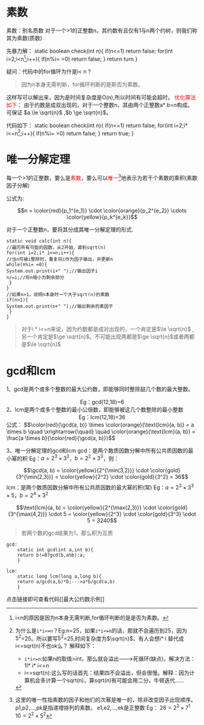 # 素数
素数：别名质数
对于一个>1的正整数n，其约数有且仅有1与n两个约树，则我们称其为素数(质数)

先暴力解：
static boolean check(int n){
if(n<=1) return false;
for(int i=2;i<n[^1];i++){
if(n%i= =0) return false;
}
return turn
}

疑问：代码中的for循环为什是i< n ?
>因为n本身无需判断，for循环判断的是斯否为素数。

这样写可以解出来，因为是时间复杂度是O(n),所以时间有可能会超时。
<font color="#ff0000">优化算法如下</font>：
由于约数是成双出现的，对于一个整数n，其由两个正整数a* b=n构成。可保证 $a \le \sqrt{n}$ ,$b \ge \sqrt{n}$。

代码如下：
static boolean check(int n){
if(n<=1) return false;
for(int i=2;i* i<=n[^2];i++){
if(n%i= =0) return false;
}
return true;
}

# 唯一分解定理

每一个>1的正整数，要么是<font color="#ff0000">素数</font>，要么可以<font color="#ff0000">唯一</font>[^3]地表示为若干个素数的乘积(素数因子分解)

公式为:

$$n = \color{red}{p_1^{e_1}} \cdot \color{orange}{p_2^{e_2}} \cdots \color{yellow}{p_k^{e_k}}$$

对于一个正整数n，要将其分成其唯一分解定理的形式.
```
static void calc(int n){
//遍历所有可能的因数，从2开始，直到sqrt(n)
for(int i=2;i* i<=n;i++){
//当n可被i整除时，重复将i作为因子输出，并更新n
while(n%i= =0){
System.out.print(i+" ");//输出因子i
n/=i;//将n缩小为剩余部分
 }
}
//如果n>1，说明n本身时一个大于sqrt(n)的素数
if(n>1){
System.out.print(n+" ");//输出剩余的素因子
 }
}
```

>对于i * i<=n来说，因为约数都是成对出现的，一个肯定是$\le \sqrt{n}$ ,另一个肯定是$\ge \sqrt{n}$。不可能出现两都是$\ge \sqrt{n}$或者两都是$\le \sqrt{n}$ 

# gcd和lcm
1、gcd是两个或多个整数的最大公约数，即能够同时整除喆几个数的最大整数。
<center>Eg：gcd(12,18)=6</center>
2、lcm是两个或多个整数的最小公倍数，即能够被这几个数整除的最小整数
<center>Eg：lcm(12,18)=36</center>
公式：
$$\color{red}{\gcd(a, b)} \times \color{orange}{\text{lcm}(a, b)} = a \times b \quad \xrightarrow{\quad} \quad \color{orange}{\text{lcm}(a, b)} = \frac{a \times b}{\color{red}{\gcd(a, b)}}$$

3、唯一分解定理的gcd和lcm
gcd：是两个数质因数分解中所有公共质因数的最小幂的积
Eg：$a = 2^3 \times 3^2$，$b = 2^2 \times 3^3$，则：

$$\gcd(a, b) = \color{yellow}{2^{\min(3,2)}} \cdot \color{gold}{3^{\min(2,3)}} = \color{yellow}{2^2} \cdot \color{gold}{3^2} = 36$$
lcm：是两个数质因数分解中所有公共质因数的最大幂的积(常)
Eg：$a = 2^3 \times 3^3 \times 5$，$b = 2^4 \times 3^2$


$$\text{lcm}(a, b) = \color{yellow}{2^{\max(2,3)}} \cdot \color{gold}{3^{\max(4,2)}} \cdot 5 = \color{yellow}{2^3} \cdot \color{gold}{3^3} \cdot 5 = 3240$$

>若两个数的gcd结果为1，那么积为互质


``` 
gcd:
    static int gcd(int a,int b){
    return b!=0?gcd(b,a%b):a;
    }
```

``` 
lcm:
    static long lcm(long a,long b){
    return a/gcd(a,b)*b;--->a*b/gcd(a,b)
    }
```


点击链接即可查看代码[[最大公约数示例]]












[^1]:i<n的原因是因为n本身无需判断,for循环判断的是是否为素数。
[^2]:为什么是`i*i<=n`？Eg:n=25，如果`i*i<=n`的话，那就不会遍历到25，因为$5^2$=25。所以要写$5^2$=25,时间复杂度为$\sqrt{n}$，有人会想i* i 替代成i<=sqrt(n)不也ok么？
解释如下：
	- `i*i<=n`:如果n的取值>int，那么就会溢出--->死循环(缺点)，解决方法：1l* i* i<=n
	- i<=sqrt(n):这么写的话首先：结果四不会溢出，但会很慢。解释：因为计算机会多计算一个sqrt(n)，算sqrt(n)有可能会用二分，牛顿迭代……

[^3]: 这里的唯一性指素数的因子和他们的次幂是唯一的，除非改变因子出现顺序。
	p1,p2,…,pk是指递增排列的素数。
	e1,e2,…,ek是正整数
Eg：
	$28 = 2^2 \times 7^1$
	$10 = 2^2 \times 5^2$
